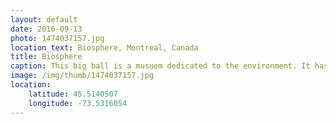 ```yaml
---
layout: default
date: 2016-09-13
photo: 1474037157.jpg
location_text: Biosphere, Montreal, Canada
title: Biosphere
caption: This big ball is a musuem dedicated to the environment. It has been built for the 1967 World Fair exposition.
image: /img/thumb/1474037157.jpg
location:
    latitude: 45.5140507
    longitude: -73.5316054
---
```


